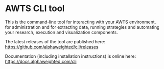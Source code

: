 # AWTS CLI tool

This is the command-line tool for interacting with your AWTS environment, for administration and for extracting data, running strategies and automating your research, execution and visualization components.

The latest releases of the tool are published here:
https://github.com/alphaweighted/cli/releases

Documentation (including installation instructions) is online here:
https://docs.alphaweighted.com/cli